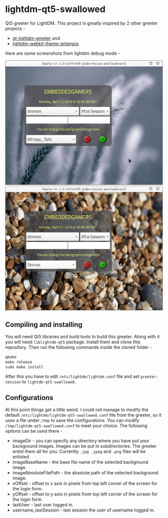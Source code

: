 # lightdm-qt5-swallowed
Qt5 greeter for LightDM. This project is greatly inspired by 2 other greeter projects - 

* [qt-lightdm-greeter](https://github.com/surlykke/qt-lightdm-greeter) and
* [lightdm-webkit-theme-antergos](https://github.com/Antergos/lightdm-webkit-theme-antergos)

Here are some screenshots from lightdm debug mode -

![Screenshot 1](screenshots/Screenshot1.png)
![Screenshot 2](screenshots/Screenshot2.png)

## Compiling and installing
You will need Qt5 libraries and build tools to build this greeter. Along with it you will need ```liblightdm-qt5``` package. Install them and clone this repository. Then run the following commands inside the cloned folder -
```
qmake 
make release
sudo make install
```
After this you have to edit ```/etc/lightdm/lightdm.conf``` file and set ```greeter-session``` to ```lightdm-qt5-swallowed```.

## Configurations 
At this point things get a little weird. I could not manage to modify the default ```/etc/lightdm/lightdm-qt5-swallowed.conf``` file from the greeter, so it uses a file under ```/tmp``` to save the configurations. You can modify ```/tmp/lightdm-qt5-swallowed.conf``` to meet your choice. The following options can be used there -

* imageDir - you can specify any directory where you have put your background images. Images can be put in subdirectories. The greeter enlist them all for you. Currently ```.jpg .jpeg``` and ```.png``` files will be enlisted.
* imageBaseName - the base file name of the selected background image.
* imageAbsoluteFilePath - the absolute path of the selected background image.
* xOffset - offset to x axis in pixels from top left corner of the screen for the login form.
* yOffset - offset to y axis in pixels from top left corner of the screen for the login form.
* lastUser - last user logged in.
* username_lastSession - last session the user of username logged in.

